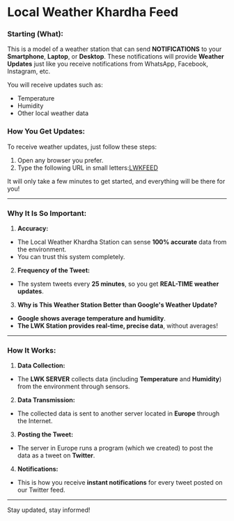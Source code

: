 # Local Weather Khardha Feed

### **Starting (What):**

This is a model of a weather station that can send **NOTIFICATIONS** to your **Smartphone**, **Laptop**, or **Desktop**. These notifications will provide **Weather Updates** just like you receive notifications from WhatsApp, Facebook, Instagram, etc.

You will receive updates such as:
- Temperature
- Humidity
- Other local weather data

### **How You Get Updates:**

To receive weather updates, just follow these steps:

1. Open any browser you prefer.
2. Type the following URL in small letters:[LWKFEED](https://x.com/lwkfeed)


It will only take a few minutes to get started, and everything will be there for you!

---

### **Why It Is So Important:**

1. **Accuracy:**
- The Local Weather Khardha Station can sense **100% accurate** data from the environment. 
- You can trust this system completely.

2. **Frequency of the Tweet:**
- The system tweets every **25 minutes**, so you get **REAL-TIME weather updates**.

3. **Why is This Weather Station Better than Google's Weather Update?**
- **Google shows average temperature and humidity**.
- **The LWK Station provides real-time, precise data**, without averages!

---

### **How It Works:**

1. **Data Collection:**
- The **LWK SERVER** collects data (including **Temperature** and **Humidity**) from the environment through sensors.

2. **Data Transmission:**
- The collected data is sent to another server located in **Europe** through the Internet.

3. **Posting the Tweet:**
- The server in Europe runs a program (which we created) to post the data as a tweet on **Twitter**.

4. **Notifications:**
- This is how you receive **instant notifications** for every tweet posted on our Twitter feed.

---

Stay updated, stay informed!
